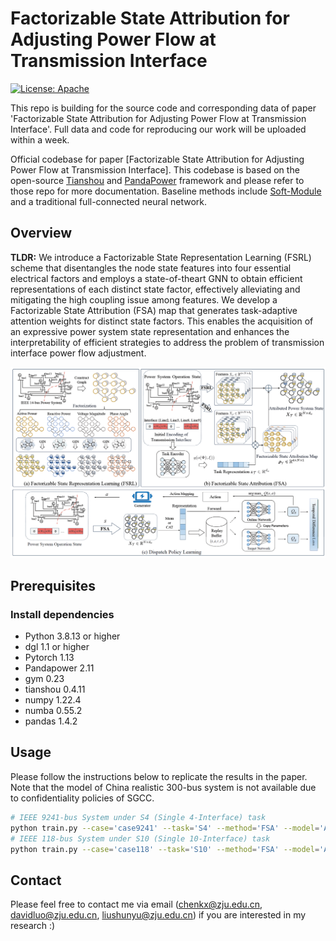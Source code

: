 # Factorizable State Attribution for Adjusting Power Flow at Transmission Interface

[![License: Apache](https://img.shields.io/badge/License-Apache-blue.svg)](LICENSE)

This repo is building for the source code and corresponding data of paper 'Factorizable State Attribution for Adjusting Power Flow at Transmission Interface'.
Full data and code for reproducing our work will be uploaded within a week.

Official codebase for paper [Factorizable State Attribution for Adjusting Power Flow at Transmission Interface]. This codebase is based on the open-source [Tianshou](https://github.com/thu-ml/tianshou) and [PandaPower](https://github.com/e2nIEE/pandapower) framework and please refer to those repo for more documentation. Baseline methods include [Soft-Module](https://github.com/RchalYang/Soft-Module) and a traditional full-connected neural network.

## Overview

**TLDR:**
We introduce a Factorizable State Representation Learning (FSRL) scheme that disentangles the node state features into four essential electrical factors and employs a state-of-theart GNN to obtain efficient representations of each distinct state factor, effectively alleviating and mitigating the high coupling issue among features. We develop a Factorizable State Attribution (FSA) map that generates task-adaptive attention weights for distinct state factors. This enables the acquisition of an expressive power system state representation and enhances the interpretability of efficient strategies to address the problem of transmission interface power flow adjustment.

![image](https://github.com/Cra2yDavid/FSA/blob/main/method.png)

## Prerequisites

### Install dependencies
* Python 3.8.13 or higher
* dgl 1.1 or higher
* Pytorch 1.13
* Pandapower 2.11
* gym 0.23
* tianshou 0.4.11
* numpy 1.22.4
* numba 0.55.2
* pandas 1.4.2

## Usage

Please follow the instructions below to replicate the results in the paper. Note that the model of China realistic 300-bus system is not available due to confidentiality policies of SGCC.

```bash
# IEEE 9241-bus System under S4 (Single 4-Interface) task
python train.py --case='case9241' --task='S4' --method='FSA' --model='Attention'
# IEEE 118-bus System under S10 (Single 10-Interface) task
python train.py --case='case118' --task='S10' --method='FSA' --model='Attention'
```

## Contact

Please feel free to contact me via email (<chenkx@zju.edu.cn>, <davidluo@zju.edu.cn>, <liushunyu@zju.edu.cn>) if you are interested in my research :)
